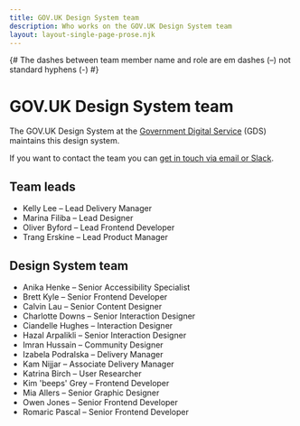 ```yaml
---
title: GOV.UK Design System team
description: Who works on the GOV.UK Design System team
layout: layout-single-page-prose.njk
---
```


{# The dashes between team member name and role are em dashes (–) not standard hyphens (-) #}

# GOV.UK Design System team

The GOV.UK Design System at the [Government Digital Service](https://www.gov.uk/government/organisations/government-digital-service) (GDS) maintains this design system.

If you want to contact the team you can [get in touch via email or Slack](/get-in-touch/).

## Team leads

- Kelly Lee – Lead Delivery Manager
- Marina Filiba – Lead Designer
- Oliver Byford – Lead Frontend Developer
- Trang Erskine – Lead Product Manager

## Design System team

- Anika Henke – Senior Accessibility Specialist
- Brett Kyle – Senior Frontend Developer
- Calvin Lau – Senior Content Designer
- Charlotte Downs – Senior Interaction Designer
- Ciandelle Hughes – Interaction Designer
- Hazal Arpalikli – Senior Interaction Designer
- Imran Hussain – Community Designer
- Izabela Podralska – Delivery Manager
- Kam Nijjar – Associate Delivery Manager
- Katrina Birch – User Researcher
- Kim 'beeps' Grey – Frontend Developer
- Mia Allers – Senior Graphic Designer
- Owen Jones – Senior Frontend Developer
- Romaric Pascal – Senior Frontend Developer
